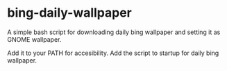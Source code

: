 # bing-daily-wallpaper
A simple bash script for downloading daily bing wallpaper and setting it as GNOME wallpaper.

Add it to your PATH for accesibility.
Add the script to startup for daily bing wallpaper.
